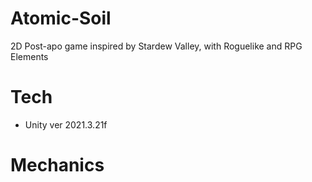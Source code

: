 # Atomic-Soil
2D Post-apo game inspired by Stardew Valley, with Roguelike and RPG Elements

# Tech
 - Unity ver 2021.3.21f

# Mechanics
